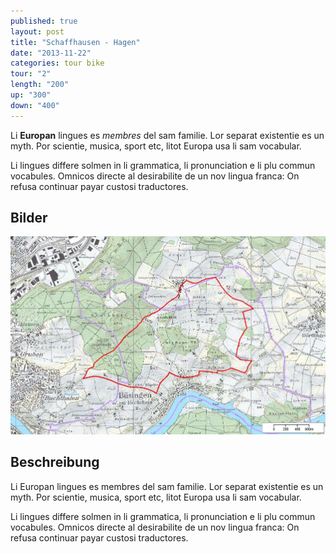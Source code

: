 ```yaml
---
published: true
layout: post
title: "Schaffhausen - Hagen"
date: "2013-11-22"
categories: tour bike
tour: "2"
length: "200"
up: "300"
down: "400"
---
```


Li **Europan** lingues es _membres_ del sam familie. Lor separat existentie es un myth. Por scientie, musica, sport etc, litot Europa usa li sam vocabular.

Li lingues differe solmen in li grammatica, li pronunciation e li plu commun vocabules. Omnicos directe al desirabilite de un nov lingua franca: On refusa continuar payar custosi traductores. 

## Bilder
![buesingen-gennersbrunn](/images/buesingen-gennersbrunn.jpg)

## Beschreibung
Li Europan lingues es membres del sam familie. Lor separat existentie es un myth. Por scientie, musica, sport etc, litot Europa usa li sam vocabular.

Li lingues differe solmen in li grammatica, li pronunciation e li plu commun vocabules. Omnicos directe al desirabilite de un nov lingua franca: On refusa continuar payar custosi traductores.